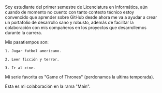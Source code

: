 Soy estudiante del primer semestre de Licenciatura en Informática, aún cuando de momento no cuento con tanto contexto técnico estoy convencido que aprender sobre GitHub desde ahora me va a ayudar a crear un portafolio de desarrollo sano y robusto, además de facilitar la colaboración con mis compañeros en los proyectos que desarrollemos durante la carrera.

Mis pasatiempos son: 

    1. Jugar futbol americano.

    2. Leer ficción y terror.

    3. Ir al cine.


Mi serie favorita es "Game of Thrones" (perdonamos la ultima temporada).


Esta es mi colaboración en la rama "Main".